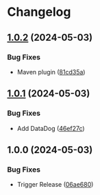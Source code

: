 # Changelog

## [1.0.2](https://github.com/Remote-Falcon/remote-falcon-gateway/compare/v1.0.1...v1.0.2) (2024-05-03)


### Bug Fixes

* Maven plugin ([81cd35a](https://github.com/Remote-Falcon/remote-falcon-gateway/commit/81cd35ac55e147da11499a7029dac5f8ee918a1e))

## [1.0.1](https://github.com/Remote-Falcon/remote-falcon-gateway/compare/v1.0.0...v1.0.1) (2024-05-03)


### Bug Fixes

* Add DataDog ([46ef27c](https://github.com/Remote-Falcon/remote-falcon-gateway/commit/46ef27c67960b8480b732dfb18a6b92761a0281c))

## 1.0.0 (2024-05-03)


### Bug Fixes

* Trigger Release ([06ae680](https://github.com/Remote-Falcon/remote-falcon-gateway/commit/06ae6801ffa84c2f75551fd3277203e59b9d1aa3))
